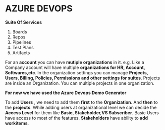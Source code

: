 # **AZURE DEVOPS**

**Suite Of Services**
1) Boards
2) Repos
3) Pipelines
4) Test Plans
5) Artifacts

For an **account** you can have **mutiple organizations** in it. e.g. Like a Company account will have multiple **organizations for HR, Account, Softwares,etc**. 
In the organization settings you can manage **Projects, Users, Billing, Policies, Permissions and other settings for suites**.
Projects are inside an Organization. You can multiple projects in one organization.

**For now we have used the Azure Devops Demo Generator**

To add **Users** , we need to add them **first** to the **Organization**. And **then** to the **projects**.
While adding users at organizational level we can decide the **Access Level** for them like **Basic, Stakeholder,VS Subscriber**.
Basic Users have access to most of the features. **Stakeholders** have ability to **add workitems**.
